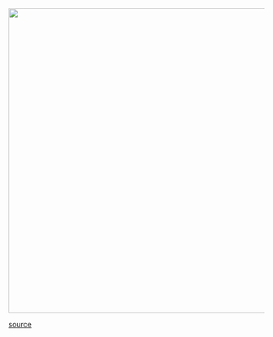 <img src="/.pix/kinesis_trackball.webp" style="width: 600px; height: auto;">

[source](https://geekhack.org/index.php?topic=26579.200)
